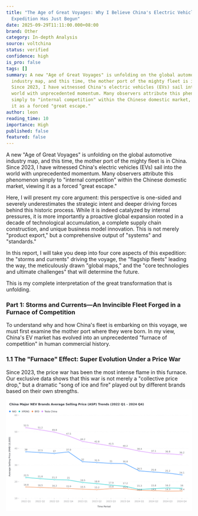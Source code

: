 ```yaml
---
title: "The Age of Great Voyages: Why I Believe China's Electric Vehicle Global
  Expedition Has Just Begun"
date: 2025-09-29T11:11:00.000+08:00
brand: Other
category: In-depth Analysis
source: voltchina
status: verified
confidence: high
is_pro: false
tags: []
summary: A new "Age of Great Voyages" is unfolding on the global automotive
  industry map, and this time, the mother port of the mighty fleet is in China.
  Since 2023, I have witnessed China's electric vehicles (EVs) sail into the
  world with unprecedented momentum. Many observers attribute this phenomenon
  simply to "internal competition" within the Chinese domestic market, viewing
  it as a forced "great escape."
author: leon
reading_time: 10
importance: High
published: false
featured: false
---
```

A new "Age of Great Voyages" is unfolding on the global automotive industry map, and this time, the mother port of the mighty fleet is in China. Since 2023, I have witnessed China's electric vehicles (EVs) sail into the world with unprecedented momentum. Many observers attribute this phenomenon simply to "internal competition" within the Chinese domestic market, viewing it as a forced "great escape."

Here, I will present my core argument: this perspective is one-sided and severely underestimates the strategic intent and deeper driving forces behind this historic process. While it is indeed catalyzed by internal pressures, it is more importantly a proactive global expansion rooted in a decade of technological accumulation, a complete supply chain construction, and unique business model innovation. This is not merely "product export," but a comprehensive output of "systems" and "standards."

In this report, I will take you deep into four core aspects of this expedition: the "storms and currents" driving the voyage, the "flagship fleets" leading the way, the meticulously drawn "global maps," and the "core technologies and ultimate challenges" that will determine the future.

This is my complete interpretation of the great transformation that is unfolding.



### Part 1: Storms and Currents—An Invincible Fleet Forged in a Furnace of Competition

To understand why and how China's fleet is embarking on this voyage, we must first examine the mother port where they were born. In my view, China's EV market has evolved into an unprecedented "furnace of competition" in human commercial history.

### 1.1 The "Furnace" Effect: Super Evolution Under a Price War

Since 2023, the price war has been the most intense flame in this furnace. Our exclusive data shows that this war is not merely a "collective price drop," but a dramatic "song of ice and fire" played out by different brands based on their own strengths.

![](/images/uploads/t1.png)
